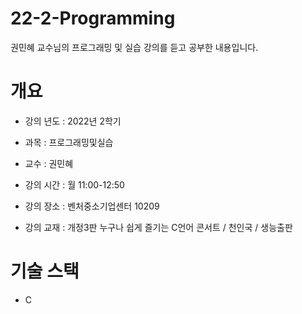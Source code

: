 # 22-2-Programming
권민혜 교수님의 프로그래밍 및 실습 강의를 듣고 공부한 내용입니다. 
# 개요
- 강의 년도 : 2022년 2학기 

- 과목 : 프로그래밍및실습

- 교수 : 권민혜 

- 강의 시간 : 월 11:00-12:50 

- 강의 장소 : 벤처중소기업센터 10209

- 강의 교재 : 개정3판 누구나 쉽게 즐기는 C언어 콘서트 / 천인국 / 생능출판

# 기술 스택
- C
